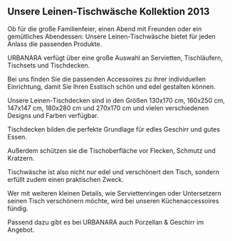 Unsere Leinen-Tischwäsche Kollektion 2013
-----------------------------------------

Ob für die große Familienfeier, einen Abend mit Freunden oder ein gemütliches Abendessen: Unsere Leinen-Tischwäsche bietet für jeden Anlass die passenden Produkte.

URBANARA verfügt über eine große Auswahl an Servietten, Tischläufern, Tischsets und Tischdecken.

Bei uns finden Sie die passenden Accessoires zu ihrer individuellen Einrichtung, damit Sie Ihren Esstisch schön und edel gestalten können.

Unsere Leinen-Tischdecken sind in den Größen 130x170 cm, 160x250 cm, 147x147 cm, 180x280 cm und 270x170 cm und vielen verschiedenen Designs und Farben verfügbar.

Tischdecken bilden die perfekte Grundlage für edles Geschirr und gutes Essen.

Außerdem schützen sie die Tischoberfläche vor Flecken, Schmutz und Kratzern.

Tischwäsche ist also nicht nur edel und verschönert den Tisch, sondern erfüllt zudem einen praktischen Zweck.

Wer mit weiteren kleinen Details, wie Serviettenringen oder Untersetzern seinen Tisch verschönern möchte, wird bei unseren Küchenaccessoires fündig.

Passend dazu gibt es bei URBANARA auch Porzellan & Geschirr im Angebot.

